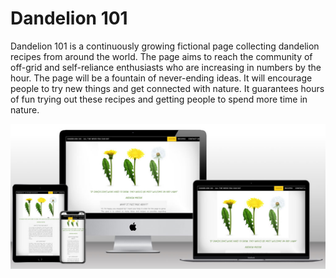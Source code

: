 # Dandelion 101

Dandelion 101 is a continuously growing fictional page collecting dandelion recipes from around the world. The page aims to reach the community of off-grid and self-reliance enthusiasts who are increasing in numbers by the hour. The page will be a fountain of never-ending ideas.
It will encourage people to try new things and get connected with nature. It guarantees hours of fun trying out these recipes and getting people to spend more time in nature. 

![Mockup picture of Dandelion 101](/assets/images/mockup-project-one.jpg)

